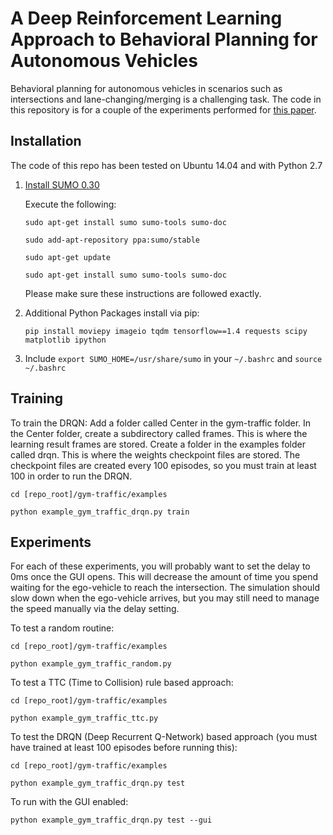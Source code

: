 A Deep Reinforcement Learning Approach to Behavioral Planning for Autonomous Vehicles
=====================================================================================

Behavioral planning for autonomous vehicles in scenarios such as intersections and lane-changing/merging is a challenging task. The code in this repository is for a couple of the experiments performed for [this paper](https://drive.google.com/file/d/1SCEF6Fn0J4lhWHa8SsjbmhmZMXFfp1ba/view?usp=sharing).

Installation
------------

The code of this repo has been tested on Ubuntu 14.04 and with Python 2.7

1. [Install SUMO 0.30](http://sumo.dlr.de/wiki/Installing)

   Execute the following:

   `sudo apt-get install sumo sumo-tools sumo-doc`

   `sudo add-apt-repository ppa:sumo/stable`

   `sudo apt-get update`

   `sudo apt-get install sumo sumo-tools sumo-doc`

   Please make sure these instructions are followed exactly.

2. Additional Python Packages install via pip:

   `pip install moviepy imageio tqdm tensorflow==1.4 requests scipy matplotlib ipython`

3. Include `export SUMO_HOME=/usr/share/sumo` in your `~/.bashrc` and `source ~/.bashrc`

Training
--------

To train the DRQN:
Add a folder called Center in the gym-traffic folder. In the Center folder, create a subdirectory called frames. This is where the learning result frames are stored.
Create a folder in the examples folder called drqn. This is where the weights checkpoint files are stored. The checkpoint files are created every 100 episodes, so you must train at least 100 in order to run the DRQN.

`cd [repo_root]/gym-traffic/examples`

`python example_gym_traffic_drqn.py train`

Experiments
-----------
For each of these experiments, you will probably want to set the delay to 0ms once the GUI opens. This will decrease the amount of time you spend waiting for the ego-vehicle to reach the intersection. The simulation should slow down when the ego-vehicle arrives, but you may still need to manage the speed manually via the delay setting.

To test a random routine:

`cd [repo_root]/gym-traffic/examples`

`python example_gym_traffic_random.py`


To test a TTC (Time to Collision) rule based approach:

`cd [repo_root]/gym-traffic/examples`

`python example_gym_traffic_ttc.py`


To test the DRQN (Deep Recurrent Q-Network) based approach (you must have trained at least 100 episodes before running this):

`cd [repo_root]/gym-traffic/examples`

`python example_gym_traffic_drqn.py test`

To run with the GUI enabled:

`python example_gym_traffic_drqn.py test --gui`
